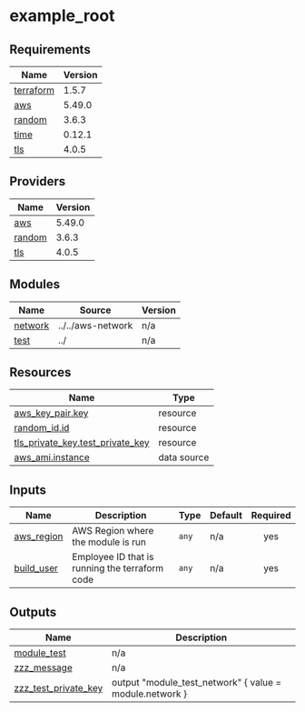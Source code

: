# example_root

<!-- BEGINNING OF PRE-COMMIT-TERRAFORM DOCS HOOK -->
## Requirements

| Name | Version |
|------|---------|
| <a name="requirement_terraform"></a> [terraform](#requirement\_terraform) | 1.5.7 |
| <a name="requirement_aws"></a> [aws](#requirement\_aws) | 5.49.0 |
| <a name="requirement_random"></a> [random](#requirement\_random) | 3.6.3 |
| <a name="requirement_time"></a> [time](#requirement\_time) | 0.12.1 |
| <a name="requirement_tls"></a> [tls](#requirement\_tls) | 4.0.5 |

## Providers

| Name | Version |
|------|---------|
| <a name="provider_aws"></a> [aws](#provider\_aws) | 5.49.0 |
| <a name="provider_random"></a> [random](#provider\_random) | 3.6.3 |
| <a name="provider_tls"></a> [tls](#provider\_tls) | 4.0.5 |

## Modules

| Name | Source | Version |
|------|--------|---------|
| <a name="module_network"></a> [network](#module\_network) | ../../aws-network | n/a |
| <a name="module_test"></a> [test](#module\_test) | ../ | n/a |

## Resources

| Name | Type |
|------|------|
| [aws_key_pair.key](https://registry.terraform.io/providers/hashicorp/aws/5.49.0/docs/resources/key_pair) | resource |
| [random_id.id](https://registry.terraform.io/providers/hashicorp/random/3.6.3/docs/resources/id) | resource |
| [tls_private_key.test_private_key](https://registry.terraform.io/providers/hashicorp/tls/4.0.5/docs/resources/private_key) | resource |
| [aws_ami.instance](https://registry.terraform.io/providers/hashicorp/aws/5.49.0/docs/data-sources/ami) | data source |

## Inputs

| Name | Description | Type | Default | Required |
|------|-------------|------|---------|:--------:|
| <a name="input_aws_region"></a> [aws\_region](#input\_aws\_region) | AWS Region where the module is run | `any` | n/a | yes |
| <a name="input_build_user"></a> [build\_user](#input\_build\_user) | Employee ID that is running the terraform code | `any` | n/a | yes |

## Outputs

| Name | Description |
|------|-------------|
| <a name="output_module_test"></a> [module\_test](#output\_module\_test) | n/a |
| <a name="output_zzz_message"></a> [zzz\_message](#output\_zzz\_message) | n/a |
| <a name="output_zzz_test_private_key"></a> [zzz\_test\_private\_key](#output\_zzz\_test\_private\_key) | output "module\_test\_network" { value = module.network } |
<!-- END OF PRE-COMMIT-TERRAFORM DOCS HOOK -->
